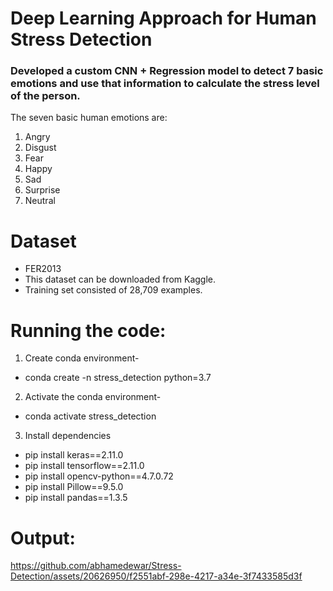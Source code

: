 # Deep Learning Approach for Human Stress Detection

### Developed a custom CNN + Regression model to detect 7 basic emotions and use that information to calculate the stress level of the person.

The seven basic human emotions are:
1. Angry
2. Disgust
3. Fear
4. Happy
5. Sad
6. Surprise
7. Neutral

# Dataset

* FER2013
* This dataset can be downloaded from Kaggle. 
* Training set consisted of 28,709 examples.

# Running the code:

1. Create conda environment-
* conda create -n stress_detection python=3.7

2. Activate the conda environment-
* conda activate stress_detection

3. Install dependencies

* pip install keras==2.11.0
* pip install tensorflow==2.11.0
* pip install opencv-python==4.7.0.72
* pip install Pillow==9.5.0
* pip install pandas==1.3.5

# Output:

https://github.com/abhamedewar/Stress-Detection/assets/20626950/f2551abf-298e-4217-a34e-3f7433585d3f





